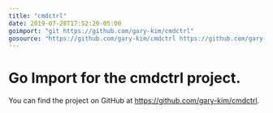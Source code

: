 ```yaml
---
title: "cmdctrl"
date: 2019-07-28T17:52:20-05:00
goimport: "git https://github.com/gary-kim/cmdctrl"
gosource: "https://github.com/gary-kim/cmdctrl https://github.com/gary-kim/cmdctrl/tree/master{/dir} https://github.com/gary-kim/cmdctrl/blob/master{/dir}/{file}#L{line}"
---
```


# Go Import for the cmdctrl project.

You can find the project on GitHub at <https://github.com/gary-kim/cmdctrl>.
